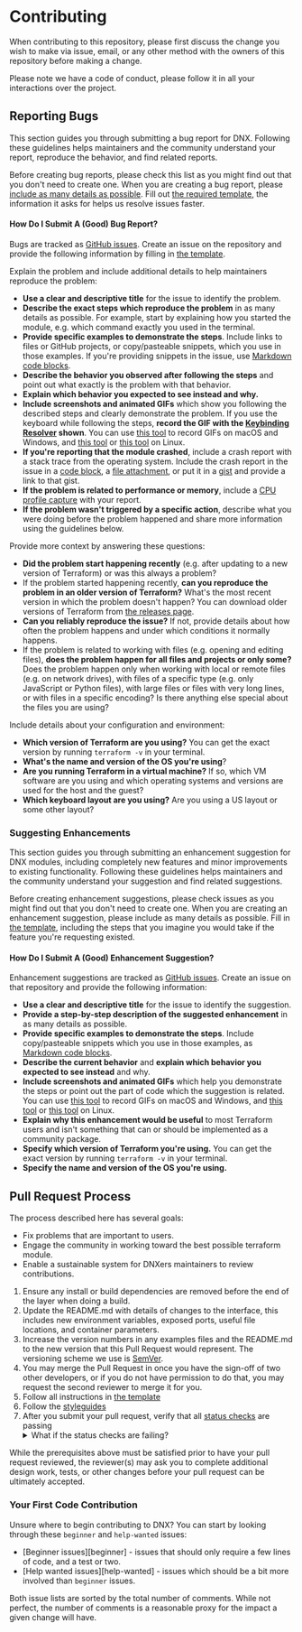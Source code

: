 # Contributing

When contributing to this repository, please first discuss the change you wish to make via issue,
email, or any other method with the owners of this repository before making a change. 

Please note we have a code of conduct, please follow it in all your interactions over the project.

## Reporting Bugs

This section guides you through submitting a bug report for DNX. Following these guidelines helps maintainers and the community understand your report, reproduce the behavior, and find related reports.

Before creating bug reports, please check this list as you might find out that you don't need to create one. When you are creating a bug report, please [include as many details as possible](#how-do-i-submit-a-good-bug-report). Fill out [the required template](.github/ISSUE_TEMPLATE/bug_report.md), the information it asks for helps us resolve issues faster.


#### How Do I Submit A (Good) Bug Report?

Bugs are tracked as [GitHub issues](https://guides.github.com/features/issues/). Create an issue on the repository and provide the following information by filling in [the template](.github/ISSUE_TEMPLATE/bug_report.md).

Explain the problem and include additional details to help maintainers reproduce the problem:

* **Use a clear and descriptive title** for the issue to identify the problem.
* **Describe the exact steps which reproduce the problem** in as many details as possible. For example, start by explaining how you started the module, e.g. which command exactly you used in the terminal.
* **Provide specific examples to demonstrate the steps**. Include links to files or GitHub projects, or copy/pasteable snippets, which you use in those examples. If you're providing snippets in the issue, use [Markdown code blocks](https://docs.github.com/pt/github/writing-on-github/working-with-advanced-formatting/creating-and-highlighting-code-blocks).
* **Describe the behavior you observed after following the steps** and point out what exactly is the problem with that behavior.
* **Explain which behavior you expected to see instead and why.**
* **Include screenshots and animated GIFs** which show you following the described steps and clearly demonstrate the problem. If you use the keyboard while following the steps, **record the GIF with the [Keybinding Resolver](https://github.com/atom/keybinding-resolver) shown**. You can use [this tool](https://www.cockos.com/licecap/) to record GIFs on macOS and Windows, and [this tool](https://github.com/colinkeenan/silentcast) or [this tool](https://gitlab.gnome.org/Archive/byzanz) on Linux.
* **If you're reporting that the module crashed**, include a crash report with a stack trace from the operating system. Include the crash report in the issue in a [code block](https://docs.github.com/pt/github/writing-on-github/working-with-advanced-formatting/creating-and-highlighting-code-blocks), a [file attachment](https://help.github.com/articles/file-attachments-on-issues-and-pull-requests/), or put it in a [gist](https://gist.github.com/) and provide a link to that gist.
* **If the problem is related to performance or memory**, include a [CPU profile capture](https://flight-manual.atom.io/hacking-atom/sections/debugging/#diagnose-runtime-performance) with your report.
* **If the problem wasn't triggered by a specific action**, describe what you were doing before the problem happened and share more information using the guidelines below.

Provide more context by answering these questions:

* **Did the problem start happening recently** (e.g. after updating to a new version of Terraform) or was this always a problem?
* If the problem started happening recently, **can you reproduce the problem in an older version of Terraform?** What's the most recent version in which the problem doesn't happen? You can download older versions of Terraform from [the releases page](https://github.com/hashicorp/terraform/releases).
* **Can you reliably reproduce the issue?** If not, provide details about how often the problem happens and under which conditions it normally happens.
* If the problem is related to working with files (e.g. opening and editing files), **does the problem happen for all files and projects or only some?** Does the problem happen only when working with local or remote files (e.g. on network drives), with files of a specific type (e.g. only JavaScript or Python files), with large files or files with very long lines, or with files in a specific encoding? Is there anything else special about the files you are using?

Include details about your configuration and environment:

* **Which version of Terraform are you using?** You can get the exact version by running `terraform -v` in your terminal.
* **What's the name and version of the OS you're using**?
* **Are you running Terraform in a virtual machine?** If so, which VM software are you using and which operating systems and versions are used for the host and the guest?
* **Which keyboard layout are you using?** Are you using a US layout or some other layout?

### Suggesting Enhancements

This section guides you through submitting an enhancement suggestion for DNX modules, including completely new features and minor improvements to existing functionality. Following these guidelines helps maintainers and the community understand your suggestion and find related suggestions.

Before creating enhancement suggestions, please check issues as you might find out that you don't need to create one. When you are creating an enhancement suggestion, please include as many details as possible. Fill in [the template](.github/ISSUE_TEMPLATE/feature_request.md), including the steps that you imagine you would take if the feature you're requesting existed.

#### How Do I Submit A (Good) Enhancement Suggestion?

Enhancement suggestions are tracked as [GitHub issues](https://guides.github.com/features/issues/). Create an issue on that repository and provide the following information:

* **Use a clear and descriptive title** for the issue to identify the suggestion.
* **Provide a step-by-step description of the suggested enhancement** in as many details as possible.
* **Provide specific examples to demonstrate the steps**. Include copy/pasteable snippets which you use in those examples, as [Markdown code blocks](https://help.github.com/articles/markdown-basics/#multiple-lines).
* **Describe the current behavior** and **explain which behavior you expected to see instead** and why.
* **Include screenshots and animated GIFs** which help you demonstrate the steps or point out the part of code which the suggestion is related. You can use [this tool](https://www.cockos.com/licecap/) to record GIFs on macOS and Windows, and [this tool](https://github.com/colinkeenan/silentcast) or [this tool](https://gitlab.gnome.org/Archive/byzanz) on Linux.
* **Explain why this enhancement would be useful** to most Terraform users and isn't something that can or should be implemented as a community package.
* **Specify which version of Terraform you're using.** You can get the exact version by running `terraform -v` in your terminal.
* **Specify the name and version of the OS you're using.**


## Pull Request Process

The process described here has several goals:

- Fix problems that are important to users.
- Engage the community in working toward the best possible terraform module.
- Enable a sustainable system for DNXers maintainers to review contributions.

1. Ensure any install or build dependencies are removed before the end of the layer when doing a 
   build.
2. Update the README.md with details of changes to the interface, this includes new environment variables, exposed ports, useful file locations, and container parameters.
3. Increase the version numbers in any examples files and the README.md to the new version that this
   Pull Request would represent. The versioning scheme we use is [SemVer](http://semver.org/).
4. You may merge the Pull Request in once you have the sign-off of two other developers, or if you do not have permission to do that, you may request the second reviewer to merge it for you.
5. Follow all instructions in [the template](PULL_REQUEST_TEMPLATE.md)
6. Follow the [styleguides](#styleguides)
7. After you submit your pull request, verify that all [status checks](https://help.github.com/articles/about-status-checks/) are passing <details><summary>What if the status checks are failing?</summary>If a status check is failing, and you believe that the failure is unrelated to your change, please leave a comment on the pull request explaining why you believe the failure is unrelated. A maintainer will re-run the status check for you. If we conclude that the failure was a false positive, then we will open an issue to track that problem with our status check suite.</details>

While the prerequisites above must be satisfied prior to have your pull request reviewed, the reviewer(s) may ask you to complete additional design work, tests, or other changes before your pull request can be ultimately accepted.

### Your First Code Contribution

Unsure where to begin contributing to DNX? You can start by looking through these `beginner` and `help-wanted` issues:

* [Beginner issues][beginner] - issues that should only require a few lines of code, and a test or two.
* [Help wanted issues][help-wanted] - issues which should be a bit more involved than `beginner` issues.

Both issue lists are sorted by the total number of comments. While not perfect, the number of comments is a reasonable proxy for the impact a given change will have.